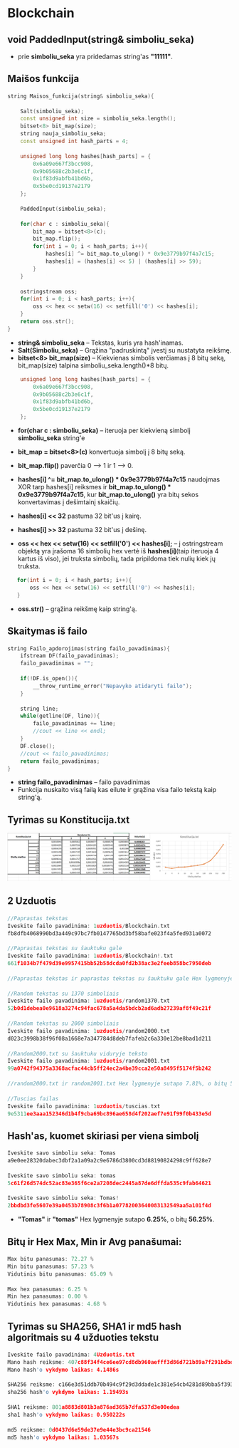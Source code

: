 # Blockchain

## void PaddedInput(string& simboliu_seka)
- prie **simboliu_seka** yra pridedamas string'as **"11111"**.

## Maišos funkcija
```cpp
string Maisos_funkcija(string& simboliu_seka){

    Salt(simboliu_seka);
    const unsigned int size = simboliu_seka.length();
    bitset<8> bit_map(size);
    string nauja_simboliu_seka;
    const unsigned int hash_parts = 4;

    unsigned long long hashes[hash_parts] = {
        0x6a09e667f3bcc908,
        0x9b05688c2b3e6c1f,
        0x1f83d9abfb41bd6b,
        0x5be0cd19137e2179
    };

    PaddedInput(simboliu_seka);

    for(char c : simboliu_seka){
        bit_map = bitset<8>(c);
        bit_map.flip();
        for(int i = 0; i < hash_parts; i++){
            hashes[i] ^= bit_map.to_ulong() * 0x9e3779b97f4a7c15;
            hashes[i] = (hashes[i] << 5) | (hashes[i] >> 59);
        }
    }

    ostringstream oss;
    for(int i = 0; i < hash_parts; i++){
        oss << hex << setw(16) << setfill('0') << hashes[i];
    }
    return oss.str();
}
```
- **string& simboliu_seka** – Tekstas, kuris yra hash'inamas.
- **Salt(Simboliu_seka)** – Grąžina "padruskintą" įvestį su nustatyta reikšmę.
- **bitset<8> bit_map(size)** – Kiekvienas simbolis verčiamas į 8 bitų seką, bit_map(size) talpina simboliu_seka.length()*8 bitų.
```cpp
    unsigned long long hashes[hash_parts] = {
        0x6a09e667f3bcc908,
        0x9b05688c2b3e6c1f,
        0x1f83d9abfb41bd6b,
        0x5be0cd19137e2179
    };
```
- **for(char c : simboliu_seka)** – iteruoja per kiekvieną simbolį **simboliu_seka** string'e

 - **bit_map = bitset<8>(c)** konvertuoja simbolį į 8 bitų seką.
 - **bit_map.flip()** paverčia 0 –> 1 ir 1 –> 0.
 - **hashes[i] ^= bit_map.to_ulong() * 0x9e3779b97f4a7c15** naudojmas XOR tarp hashes[i] reiksmes ir **bit_map.to_ulong() * 0x9e3779b97f4a7c15**, kur **bit_map.to_ulong()** yra bitų sekos konvertavimas į dešimtainį skaičių.
 - **hashes[i] << 32** pastuma 32  bit'us į kairę.
 - **hashes[i] >> 32** pastuma 32  bit'us į dešinę.
 - **oss << hex << setw(16) << setfill('0') << hashes[i];** – į ostringstream objektą yra įrašoma 16 simbolių hex vertė iš **hashes[i]**(taip iteruoja 4 kartus iš viso), jei truksta simbolių, tada pripildoma tiek nulių kiek jų truksta.
 ```cpp
    for(int i = 0; i < hash_parts; i++){
        oss << hex << setw(16) << setfill('0') << hashes[i];
    }
```
- **oss.str()** – grąžina reikšmę kaip string'ą.

## Skaitymas iš failo
```cpp
string Failo_apdorojimas(string failo_pavadinimas){
    ifstream DF(failo_pavadinimas);
    failo_pavadinimas = "";

    if(!DF.is_open()){
        __throw_runtime_error("Nepavyko atidaryti failo");
    }

    string line;
    while(getline(DF, line)){
        failo_pavadinimas += line;
        //cout << line << endl;
    }
    DF.close();
    //cout << failo_pavadinimas;
    return failo_pavadinimas;
}
```
- **string failo_pavadinimas** – failo pavadinimas
- Funkcija nuskaito visą failą kas eilute ir grąžina visa failo tekstą kaip string'ą.

## Tyrimas su Konstitucija.txt
![Konstitucijos Tyrimas](Tyrimas.png)

## 2 Uzduotis
```cpp
//Paprastas tekstas
Iveskite failo pavadinima: 1uzduotis/Blockchain.txt
fb8dfb4068990bd3a449c97bc7fb0147765bd3bf58bafe023f4a5fed931a0072

//Paprastas tekstas su šauktuku gale
Iveskite failo pavadinima: 1uzduotis/Blockchain!.txt
661f1034b7f479d39e9957415bb52b58dcda0fd2b38ac3e2feeb858bc7950deb

//Paprastas tekstas ir paprastas tekstas su šauktuku gale Hex lygmenyje sutapo 4.69%, o bitų 53.91%

//Random tekstas su 1370 simboliais
Iveskite failo pavadinima: 1uzduotis/random1370.txt
52b0d1debea0e9618a3274c94fac678a5a4da5bdcb2ad6adb27239af8f49c21f

//Random tekstas su 2000 simboliais
Iveskite failo pavadinima: 1uzduotis/random2000.txt
d023c3998b38f96f08a1668e7a347784d8deb7fafeb2c6a330e12be8bad1d211

//Random2000.txt su šauktuku viduryje teksto
Iveskite failo pavadinima: 1uzduotis/random2001.txt
99a0742f94375a3368acfac44cb5ff24ec2a4be39cca2e50a8495f5174f5b242

//random2000.txt ir random2001.txt Hex lygmenyje sutapo 7.81%, o bitų 53.91%

//Tuscias failas
Iveskite failo pavadinima: 1uzduotis/tuscias.txt
9e5311ee3aaa152346d1b4f9cba69bc896ae658d4f202aef7e91f99f0b433e5d
```

## Hash'as, kuomet skiriasi per viena simbolį
```cpp
Iveskite savo simboliu seka: Tomas
a9e0ee28320dabec3dbf2a1a09a2c9e6786d3800cd3d88190824298c9ff628e7

Iveskite savo simboliu seka: tomas
5c61f26d574dc52ac83e365f6ce2a7208dec2445a87de6dffda535c9fab64621

Iveskite savo simboliu seka: Tomas!
2bbdbd3fe5607e39a0453b78908c3f6b1a07782003640083132549aa5a101f4d
```
- **"Tomas"** ir **"tomas"** Hex lygmenyje sutapo **6.25%**, o bitų **56.25%**.

## Bitų ir Hex Max, Min ir Avg panašumai:
```cpp
Max bitu panasumas: 72.27 %
Min bitu panasumas: 57.23 %
Vidutinis bitu panasumas: 65.09 %

Max hex panasumas: 6.25 %
Min hex panasumas: 0.00 %
Vidutinis hex panasumas: 4.68 %
```

## Tyrimas su SHA256, SHA1 ir md5 hash algoritmais su 4 užduoties tekstu
```cpp
Iveskite failo pavadinima: 4Uzduotis.txt
Mano hash reiksme: 407c88f34f4ce6ee97cd8db960aefff3d86d721b89a7f291bdbd0d23ad2f34b8
Mano hash'o vykdymo laikas: 4.1486s

SHA256 reiksme: c166e3d51ddb70b494c9f29d3ddade1c381e54cb4281d89bba5f3935962f614b
sha256 hash'o vykdymo laikas: 1.19493s

SHA1 reiksme: 801a8883d801b3a876ad365b7dfa537d3e00edea
sha1 hash'o vykdymo laikas: 0.950222s

md5 reiksme: 0d0437d6e59de37e9e44e3bc9ca21546
md5 hash'o vykdymo laikas: 1.03567s
```

